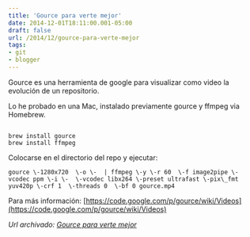 ```yaml
---
title: 'Gource para verte mejor'
date: 2014-12-01T18:11:00.001-05:00
draft: false
url: /2014/12/gource-para-verte-mejor
tags: 
- git
- blogger
---
```


  
  
Gource es una herramienta de google para visualizar como video la evolución de un repositorio.  
  
Lo he probado en una Mac, instalado previamente gource y ffmpeg via Homebrew.  
```
  
brew install gource  
brew install ffmpeg  

```  
Colocarse en el directorio del repo y ejecutar:  
  
```
gource \-1280x720  \-o \-  | ffmpeg \-y \-r 60  \-f image2pipe \-vcodec ppm \-i \-  \-vcodec libx264 \-preset ultrafast \-pix\_fmt yuv420p \-crf 1  \-threads 0  \-bf 0 gource.mp4
```  
Para más información: [https://code.google.com/p/gource/wiki/Videos](https://code.google.com/p/gource/wiki/Videos)

_*Url archivado: [Gource para verte mejor](https://akcdev.blogspot.com/2014/12/gource-para-verte-mejor.html)*_
